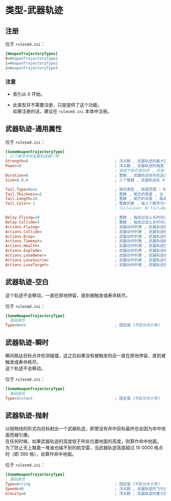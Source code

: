 # 类型-武器轨迹

## 注册

位于 `rulesmd.ini`：

```ini
[WeaponTrajectoryTypes]
0=WeaponTrajectoryType1
1=WeaponTrajectoryType2
2=WeaponTrajectoryType3
```

### 注意

* 索引从 0 开始。

* 此类型并不需要注册，只是提供了这个功能。  
如果注册的话，建议在 `rulesmd.ini` 本体中注册。



## 武器轨迹-通用属性

位于 `rulesmd.ini`：

```ini
[SomeWeaponTrajectoryType]
; 以下属性所有武器轨迹都一样
Strength=0                                      ; 浮点数 , 武器轨迹的最大生命值 , 0 = 无敌 , 默认值是 0 , 单位 : 点
Power=0                                         ; 浮点数 , 武器轨迹的强度 , 0 = 无强度 , 默认值是 0 , 单位 : 点
                                                ; 强度不是伤害倍率 , 而是一个可以传递的状态值 , 你可以理解为蓝条 , 是一个可以被消耗的独立属性 , 而伤害倍率由开火单位的属性决定
Duration=0                                      ; 整数 , 武器轨迹会存在这么长的时间 , 0 = 无限 , 默认值是 0 , 单位 : 帧
Size=0,0,0                                      ; 三个整数 , 武器轨迹在 XYZ 方向上的碰撞体积 (半长) , 0,0,0 = 点碰撞 , 默认值是 0,0,0

Tail.Type=None                                  ; 尾巴类型 , 取值范围 : None = 无 , Laser = 激光 , Bolt = 电磁 , Beam = 辐射 , 默认值是 None (不区分大小写)
Tail.Thickness=1                                ; 整数 , 尾巴的宽度 , 当 Tail=Laser 时生效 , 默认值是 1
Tail.Length=10                                  ; 整数 , 尾巴的长度 , 每走过这么长的距离就会生成一段尾巴 , 单位 : 格点
Tail.Color=-1                                   ; 整数列表 , 每三个数字为一组组成颜色值 , -1 = 阵营色 , 默认值是 阵营色
                                                ; Tail=Laser 和 Tail=Beam 需要一个颜色 , Tail=Bolt 需要三个颜色

Delay.Flying=10                                 ; 整数 , 每经过这么长时间才会触发一次 "运行" 武器动作 , 默认值是 10 , 单位 : 帧
Delay.Collide=5                                 ; 整数 , 每经过这么长时间才会检测一次碰撞 , 武器轨迹和目标的相对速度过大可能会导致错过目标的情况发生 , 默认值是 5 , 单位 : 帧
Actions.Flying=                                 ; 武器动作列表 , 武器轨迹每运行一段时间就会触发的武器动作 , 默认值是 空
Actions.Collide=                                ; 武器动作列表 , 武器轨迹碰撞到实体时触发的武器动作 , 默认值是 空
Actions.Drop=                                   ; 武器动作列表 , 武器轨迹命中地板时触发的武器动作 , 默认值是 空
Actions.Timeout=                                ; 武器动作列表 , 武器轨迹寿命耗尽时触发的武器动作 , 默认值是 空
Actions.Health=                                 ; 武器动作列表 , 武器轨迹生命值耗尽时触发的武器动作 , 默认值是 空
Actions.Explode=                                ; 武器动作列表 , 武器轨迹被引爆时触发的武器动作 , 默认值是 空
Actions.LoseOwner=                              ; 武器动作列表 , 武器轨迹丢失归属时触发的武器动作 , 默认值是 空
Actions.LoseSource=                             ; 武器动作列表 , 武器轨迹丢失来源时触发的武器动作 , 默认值是 空
Actions.LoseTarget=                             ; 武器动作列表 , 武器轨迹丢失目标时触发的武器动作 , 默认值是 空
```



## 武器轨迹-空白

这个轨迹不会移动，一直在原地停留，直到被触发或寿命耗尽。

位于 `rulesmd.ini`：

```ini
[SomeWeaponTrajectoryType]
; 基础属性
Type=None                                       ; 固定值 (不区分大小写)
```



## 武器轨迹-瞬时

瞬间抵达目标点并检测碰撞，这之后如果没有被触发则会一直在原地停留，直到被触发或寿命耗尽。  
这个轨迹不会移动。

位于 `rulesmd.ini`：

```ini
[SomeWeaponTrajectoryType]
; 基础属性
Type=Instant                                    ; 固定值 (不区分大小写)
```



## 武器轨迹-抛射

以抛物线的形式向目标射出一个武器轨迹，即使没有命中目标最终也会因为命中地面而被引爆。  
在任何时候，如果武器轨迹的高度低于所处位置地面的高度，则算作命中地面。  
为了防止天上飘着一堆谁也碰不到的航空雷，当武器轨迹高度超过 10 0000 格点时（即 390 格），会算作命中地面。

位于 `rulesmd.ini`：

```ini
[SomeWeaponTrajectoryType]
; 基础属性
Type=Arcing                                     ; 固定值 (不区分大小写)
Speed=40                                        ; 浮点数 , 武器轨迹的飞行速度 , 默认值是 40
Gravity=6                                       ; 浮点数 , 武器轨迹的重力加速度 , 默认值是 6
```
